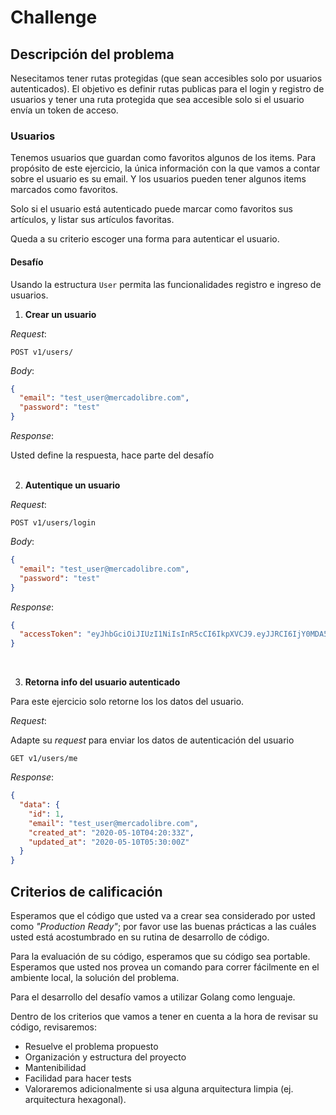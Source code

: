 # Challenge

## Descripción del problema

Nesecitamos tener rutas protegidas (que sean accesibles solo por usuarios autenticados). El objetivo es definir rutas publicas para el login y registro de usuarios y tener una ruta protegida que sea accesible solo si el usuario envía un token de acceso.

### Usuarios

Tenemos usuarios que guardan como favoritos algunos de los items. Para propósito de este ejercicio, la única información con la que vamos a contar sobre el usuario es su email. Y los usuarios pueden tener algunos items marcados como favoritos.

Solo si el usuario está autenticado puede marcar como favoritos sus artículos, y listar sus artículos favoritas.

Queda a su criterio escoger una forma para autenticar el usuario.

#### Desafío

Usando la estructura `User` permita las funcionalidades registro e ingreso de usuarios.

1. **Crear un usuario**

_Request_:

```
POST v1/users/
```

_Body_:

```json
{
  "email": "test_user@mercadolibre.com",
  "password": "test"
}
```

_Response_:

Usted define la respuesta, hace parte del desafío
<br/><br/>

2. **Autentique un usuario**

_Request_:

```
POST v1/users/login
```

_Body_:

```json
{
  "email": "test_user@mercadolibre.com",
  "password": "test"
}
```

_Response_:

```json
{
  "accessToken": "eyJhbGciOiJIUzI1NiIsInR5cCI6IkpXVCJ9.eyJJRCI6IjY0MDA5YTAzNTc6MZy1NmQ3M2MwMDAyNiIsIkVtYWlsIjoib3NjYXIuc2Fsb21vbjg5QGdtYWlsLmNvbSIsIktleVR5cGUiOiJhY2Nlc3MiLCJleHAiOjE2Nzg4OTE0NTMsImlzcyI6ImF1dGguc2VydmljZSJ9.lu-svnQJklWOS37pq-eXDVhzLgshpIEnuL3QROBuR7o"
}
```

<br/>

3. **Retorna info del usuario autenticado**

Para este ejercicio solo retorne los los datos del usuario.

_Request_:

Adapte su _request_ para enviar los datos de autenticación del usuario

```
GET v1/users/me
```

_Response_:

```json
{
  "data": {
    "id": 1,
    "email": "test_user@mercadolibre.com",
    "created_at": "2020-05-10T04:20:33Z",
    "updated_at": "2020-05-10T05:30:00Z"
  }
}
```

## Criterios de calificación

Esperamos que el código que usted va a crear sea considerado por usted como _"Production Ready"_; por favor use las buenas prácticas a las cuáles usted está acostumbrado en su rutina de desarrollo de código.

Para la evaluación de su código, esperamos que su código sea portable. Esperamos que usted nos provea un comando para correr fácilmente en el ambiente local, la solución del problema.

Para el desarrollo del desafío vamos a utilizar Golang como lenguaje.

Dentro de los criterios que vamos a tener en cuenta a la hora de revisar su código, revisaremos:

- Resuelve el problema propuesto
- Organización y estructura del proyecto
- Mantenibilidad
- Facilidad para hacer tests
- Valoraremos adicionalmente si usa alguna arquitectura limpia (ej. arquitectura hexagonal).

